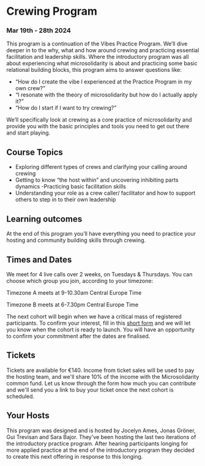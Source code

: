 # Crewing Program

### Mar 19th - 28th 2024

This program is a continuation of the Vibes Practice Program. We’ll dive deeper in to the why, what and how around crewing and practicing essential facilitation and leadership skills. Where the introductory program was all about experiencing what microsolidarity is about and practicing some basic relational building blocks, this program aims to answer questions like:

* “How do I create the vibe I experienced at the Practice Program in my own crew?”
* “I resonate with the theory of microsolidarity but how do I actually apply it?”
* “How do I start if I want to try crewing?”

We’ll specifically look at crewing as a core practice of microsolidarity and provide you with the basic principles and tools you need to get out there and start playing.

## Course Topics

* Exploring different types of crews and clarifying your calling around crewing
* Getting to know “the host within” and uncovering inhibiting parts dynamics -Practicing basic facilitation skills
* Understanding your role as a crew caller/ facilitator and how to support others to step in to their own leadership

## Learning outcomes

At the end of this program you’ll have everything you need to practice your hosting and community building skills through crewing.

## Times and Dates

We meet for 4 live calls over 2 weeks, on Tuesdays & Thursdays. You can choose which group you join, according to your timezone: 

Timezone A meets at 9-10.30am Central Europe Time

Timezone B meets at 6-7.30pm Central Europe Time

The next cohort will begin when we have a critical mass of registered participants. To confirm your interest, fill in this [short form](https://forms.gle/KZ6QKk2VhDRdfG3u6) and we will let you know when the cohort is ready to launch. You will have an opportunity to confirm your commitment after the dates are finalised.



## Tickets

Tickets are available for €140. Income from ticket sales will be used to pay the hosting team, and we'll share 10% of the income with the Microsolidarity common fund. Let us know through the form how much you can contribute and we'll send you a link to buy your ticket once the next cohort is scheduled.


## Your Hosts

This program was designed and is hosted by Jocelyn Ames, Jonas Gröner, Gui Trevisan and Sara Bajor. They've been hosting the last two iterations of the introductory practice program. After hearing participants longing for more applied practice at the end of the introductory program they decided to create this next offering in response to this longing.
